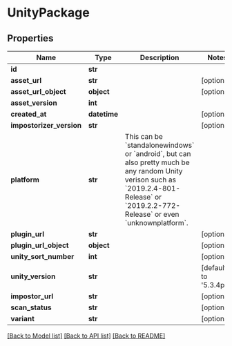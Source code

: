 # UnityPackage



## Properties
Name | Type | Description | Notes
------------ | ------------- | ------------- | -------------
**id** | **str** |  | 
**asset_url** | **str** |  | [optional] 
**asset_url_object** | **object** |  | [optional] 
**asset_version** | **int** |  | 
**created_at** | **datetime** |  | [optional] 
**impostorizer_version** | **str** |  | [optional] 
**platform** | **str** | This can be &#x60;standalonewindows&#x60; or &#x60;android&#x60;, but can also pretty much be any random Unity verison such as &#x60;2019.2.4-801-Release&#x60; or &#x60;2019.2.2-772-Release&#x60; or even &#x60;unknownplatform&#x60;. | 
**plugin_url** | **str** |  | [optional] 
**plugin_url_object** | **object** |  | [optional] 
**unity_sort_number** | **int** |  | [optional] 
**unity_version** | **str** |  | [default to '5.3.4p1']
**impostor_url** | **str** |  | [optional] 
**scan_status** | **str** |  | [optional] 
**variant** | **str** |  | [optional] 

[[Back to Model list]](../README.md#documentation-for-models) [[Back to API list]](../README.md#documentation-for-api-endpoints) [[Back to README]](../README.md)


